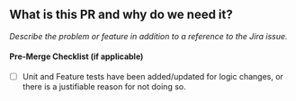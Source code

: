 ## What is this PR and why do we need it?

_Describe the problem or feature in addition to a reference to the Jira issue._

#### Pre-Merge Checklist (if applicable)

-   [ ] Unit and Feature tests have been added/updated for logic changes, or there is a justifiable reason for not doing so.
